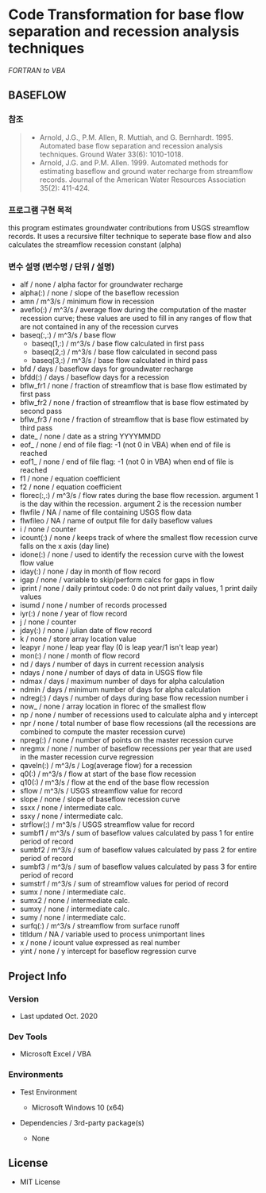 # Code Transformation for base flow separation and recession analysis techniques

*FORTRAN to VBA*



## BASEFLOW

### 참조
> + Arnold, J.G., P.M. Allen, R. Muttiah, and G. Bernhardt. 1995. Automated base flow separation and recession analysis techniques. Ground Water 33(6): 1010-1018.
> + Arnold, J.G. and P.M. Allen. 1999. Automated methods for estimating baseflow and ground water recharge from streamflow records. Journal of the American Water Resources Association 35(2): 411-424.

### 프로그램 구현 목적
this program estimates groundwater contributions from USGS streamflow records.  It uses a recursive filter technique to seperate base flow and also calculates the streamflow recession constant (alpha)

### 변수 설명 (변수명 / 단위 / 설명)
- alf / none / alpha factor for groundwater recharge
- alpha(:) / none / slope of the baseflow recession
- amn / m^3/s / minimum flow in recession
- aveflo(:) / m^3/s / average flow during the computation of the master recession curve; these values are used to fill in any ranges of flow that are not contained in any of the recession curves
- baseq(:,:) / m^3/s / base flow
  - baseq(1,:) / m^3/s / base flow calculated in first pass
  - baseq(2,:) / m^3/s / base flow calculated in second pass
  - baseq(3,:) / m^3/s / base flow calculated in third pass
- bfd / days / baseflow days for groundwater recharge
- bfdd(:) / days / baseflow days for a recession
- bflw_fr1 / none / fraction of streamflow that is base flow estimated by first pass
- bflw_fr2 / none / fraction of streamflow that is base flow estimated by second pass
- bflw_fr3 / none / fraction of streamflow that is base flow estimated by third pass
- date_ / none / date as a string YYYYMMDD
- eof_ / none / end of file flag: -1 (not 0 in VBA) when end of file is reached
- eof1_ / none / end of file flag: -1 (not 0 in VBA) when end of file is reached
- f1 / none / equation coefficient
- f2 / none / equation coefficient
- florec(:,:) / m^3/s / flow rates during the base flow recession. argument 1 is the day within the recession. argument 2 is the recession number
- flwfile / NA / name of file containing USGS flow data
- flwfileo / NA / name of output file for daily baseflow values
- i / none / counter
- icount(:) / none / keeps track of where the smallest flow recession curve falls on the x axis (day line)
- idone(:) / none / used to identify the recession curve with the lowest flow value
- iday(:) / none / day in month of flow record
- igap / none / variable to skip/perform calcs for gaps in flow
- iprint / none / daily printout code: 0 do not print daily values, 1 print daily values
- isumd / none / number of records processed
- iyr(:) / none / year of flow record
- j / none / counter
- jday(:) / none / julian date of flow record
- k / none / store array location value
- leapyr / none / leap year flay (0 is leap year/1 isn't leap year)
- mon(:) / none / month of flow record
- nd / days / number of days in current recession analysis
- ndays / none / number of days of data in USGS flow file
- ndmax / days / maximum number of days for alpha calculation
- ndmin / days / minimum number of days for alpha calculation
- ndreg(:) / days / number of days during base flow recession number i
- now_ / none / array location in florec of the smallest flow
- np / none / number of recessions used to calculate alpha and y intercept
- npr / none / total number of base flow recessions (all the recessions are combined to compute the master recession curve)
- npreg(:) / none / number of points on the master recession curve
- nregmx / none / number of baseflow recessions per year that are used in the master recession curve regression
- qaveln(:) / m^3/s / Log(average flow) for a recession
- q0(:) / m^3/s / flow at start of the base flow recession
- q10(:) / m^3/s / flow at the end of the base flow recession
- sflow / m^3/s / USGS streamflow value for record
- slope / none / slope of baseflow recession curve
- ssxx / none / intermediate calc.
- ssxy / none / intermediate calc.
- strflow(:) / m^3/s / USGS streamflow value for record
- sumbf1 / m^3/s / sum of baseflow values calculated by pass 1 for entire period of record
- sumbf2 / m^3/s / sum of baseflow values calculated by pass 2 for entire period of record
- sumbf3 / m^3/s / sum of baseflow values calculated by pass 3 for entire period of record
- sumstrf / m^3/s / sum of streamflow values for period of record
- sumx / none / intermediate calc.
- sumx2 / none / intermediate calc.
- sumxy / none / intermediate calc.
- sumy / none / intermediate calc.
- surfq(:) / m^3/s / streamflow from surface runoff
- titldum / NA / variable used to process unimportant lines
- x / none / icount value expressed as real number
- yint / none / y intercept for baseflow regression curve 



## Project Info

### Version

- Last updated Oct. 2020

### Dev Tools

+ Microsoft Excel / VBA

### Environments

+ Test Environment

    + Microsoft Windows 10 (x64)
    
+ Dependencies / 3rd-party package(s)

    + None



## License

+ MIT License



